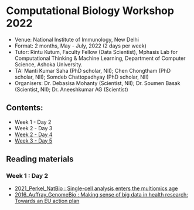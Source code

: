 # Computational Biology Workshop 2022
- Venue: National Institute of Immunology, New Delhi
- Format: 2 months, May - July, 2022 (2 days per week)
- Tutor: Rintu Kutum, Faculty Fellow (Data Scientist), Mphasis Lab for Computational Thinking & Machine Learning, Department of Computer Science, Ashoka University.
- TA: Manti Kumar Saha (PhD scholar, NII); Chen Chongtham (PhD scholar, NII); Somdeb Chattopadhyay (PhD scholar, NII)
- Organisers: Dr. Debasisa Mohanty (Scientist, NII); Dr. Soumen Basak (Scientist, NII); Dr. Aneeshkumar AG (Scientist)

## Contents:
- Week 1 - Day 2
- Week 2 - Day 3
- [Week 2 - Day 4](https://github.com/rintukutum/comp-bio-summer-2022-NII/blob/main/contents/week-2-day-4.md)
- [Week 3 - Day 5](https://github.com/rintukutum/comp-bio-summer-2022-NII/blob/main/contents/week-3-day-5.md)
## Reading materials

### Week 1 : Day 2
- [2021_Perkel_NatBio : Single-cell analysis enters the multiomics age](https://www.nature.com/articles/d41586-021-01994-w)
- [2016_Auffray_GenomeBio : Making sense of big data in health research: Towards an EU action plan](https://genomemedicine.biomedcentral.com/articles/10.1186/s13073-016-0323-y)
